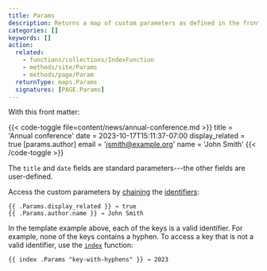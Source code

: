 ```yaml
---
title: Params
description: Returns a map of custom parameters as defined in the front matter of the given page.
categories: []
keywords: []
action:
  related:
    - functions/collections/IndexFunction
    - methods/site/Params
    - methods/page/Param
  returnType: maps.Params
  signatures: [PAGE.Params]
---
```


With this front matter:

{{< code-toggle file=content/news/annual-conference.md >}}
title = 'Annual conference'
date = 2023-10-17T15:11:37-07:00
display_related = true
[params.author]
  email = 'jsmith@example.org'
  name = 'John Smith'
{{< /code-toggle >}}

The `title` and `date` fields are standard parameters---the other fields are user-defined.

Access the custom parameters by [chaining] the [identifiers]:

```go-html-template
{{ .Params.display_related }} → true
{{ .Params.author.name }} → John Smith
```

In the template example above, each of the keys is a valid identifier. For example, none of the keys contains a hyphen. To access a key that is not a valid identifier, use the [`index`] function:

```go-html-template
{{ index .Params "key-with-hyphens" }} → 2023
```

[`index`]: /functions/collections/indexfunction
[chaining]: /getting-started/glossary/#chain
[identifiers]: /getting-started/glossary/#identifier
